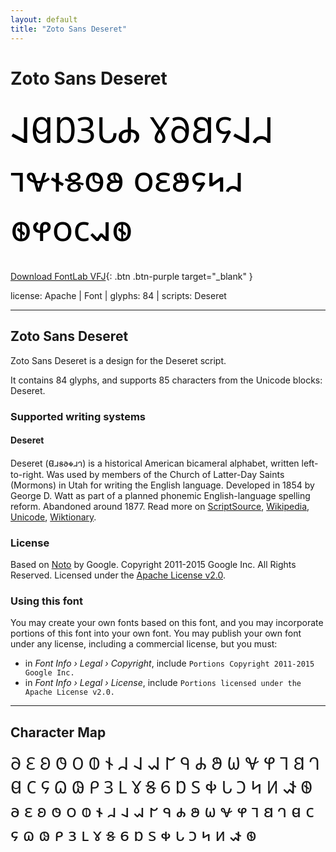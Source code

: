 ```yaml
---
layout: default
title: "Zoto Sans Deseret"
---
```


# Zoto Sans Deseret

<div contenteditable="true" style="font-family: 'Zoto Sans Deseret'; font-size: 4em; color:black; margin: 0.5em 0 0.5em 0; line-height: 1.4em;">
𐐈𐐔𐐟𐐚𐐢𐐌 𐐜𐐀𐐒𐐖𐐈𐐇 𐐹𐐷𐐮𐑅𐐫𐐵 𐐬𐐩𐐵𐐾𐑌𐐯 𐑏𐐸𐐬𐐽𐐱𐑏
</div>

[Download FontLab VFJ](https://downgit.github.io/#/home?url=https://github.com/fontlabcom/getgo-fonts/blob/main/getgo-fonts/apache/zotosans/zotosans-deseret.vfj){: .btn .btn-purple target="_blank" }

license: Apache \| Font \| glyphs: 84 \| scripts: Deseret

---


## Zoto Sans Deseret

Zoto Sans Deseret is a design for the Deseret script.

It contains 84 glyphs, and supports 85 characters from the Unicode blocks: Deseret.


### Supported writing systems


#### Deseret

Deseret (𐐔𐐯𐑅𐐨𐑉𐐯𐐻) is a historical American bicameral alphabet, written left-to-right. Was used by members of the Church of Latter-Day Saints (Mormons) in Utah for writing the English language. Developed in 1854 by George D. Watt as part of a planned phonemic English-language spelling reform. Abandoned around 1877. Read more on [ScriptSource](https://scriptsource.org/scr/Dsrt), [Wikipedia](https://en.wikipedia.org/wiki/ISO_15924:Dsrt), [Unicode](https://www.unicode.org/versions/Unicode13.0.0/ch20.pdf#G27507), [Wiktionary](https://en.wiktionary.org/wiki/Category:Deseret_script).


### License

Based on [Noto](https://github.com/notofonts) by Google. Copyright 2011-2015 Google Inc. All Rights Reserved. Licensed under the [Apache License v2.0](https://www.apache.org/licenses/LICENSE-2.0.txt).

### Using this font

You may create your own fonts based on this font, and you may incorporate portions of this font into your own font. You may publish your own font under any license, including a commercial license, but you must:

- in _Font Info › Legal › Copyright_, include `Portions Copyright 2011-2015 Google Inc.`
- in _Font Info › Legal › License_, include `Portions licensed under the Apache License v2.0.`


---

## Character Map

<div style="font-family: 'Zoto Sans Deseret'; font-size: 2em;">
𐐀 𐐁 𐐂 𐐃 𐐄 𐐅 𐐆 𐐇 𐐈 𐐉 𐐊 𐐋 𐐌 𐐍 𐐎 𐐏 𐐐 𐐑 𐐒 𐐓 𐐔 𐐕 𐐖 𐐗 𐐘 𐐙 𐐚 𐐛 𐐜 𐐝 𐐞 𐐟 𐐠 𐐡 𐐢 𐐣 𐐤 𐐥 𐐦 𐐧 𐐨 𐐩 𐐪 𐐫 𐐬 𐐭 𐐮 𐐯 𐐰 𐐱 𐐲 𐐳 𐐴 𐐵 𐐶 𐐷 𐐸 𐐹 𐐺 𐐻 𐐼 𐐽 𐐾 𐐿 𐑀 𐑁 𐑂 𐑃 𐑄 𐑅 𐑆 𐑇 𐑈 𐑉 𐑊 𐑋 𐑌 𐑍 𐑎 𐑏
</div>

